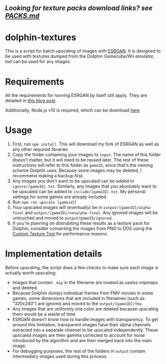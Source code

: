 ## *Looking for texture packs download links? see [PACKS.md](PACKS.md)*

# dolphin-textures
This is a script for batch upscaling of images with [ESRGAN](https://github.com/xinntao/ESRGAN). It is designed to be used with textures dumped from the Dolphin Gamecube/Wii emulator, but can be used for any images.

# Requirements
All the requirements for running ESRGAN by itself still apply. They are detailed in [this blog post](https://kingdomakrillic.tumblr.com/post/178254875891/i-figured-out-how-to-get-esrgan-and-sftgan).

Additionally, Node.js v10 is required, which can be download [here](https://nodejs.org/en/download/)

# Usage

1. First, run `npm install`. This will download my fork of ESRGAN as well as any other required libraries
2. Copy the folder containing your images to `input`. The name of this folder doesn't matter, but it will need to be reused later. The rest of these instructions will refer to this folder as `gameID`, since that's the naming scheme Dolphin uses. Because some images may be deleted, I recommend making a backup first.
3. Any images you don't want to be upscaled can be added to `ignore/[gameID].txt`. Similarly, any images that you aboslutely want to be upscaled can be added to `include/[gameID].txt`. My personal settings for some games are already included.
4. Run `npm run upscale [gameid]`!
5. Your upscaled images will (eventually) be in `output/[gameID]/alpha-final` and `output/[gameID]/nonalpha-final`. Any ignored images will be untouched and moved to `output/gameID/ignored`.
6. If you're planning on distrubiting these results as a texture pack for Dolphin, consider converting the images from PNG to DDS using the [Custom Texture Tool](https://forums.dolphin-emu.org/Thread-custom-texture-tool-ps-v38-0) for performance reasons

# Implementation details
Before upscaling, the script does a few checks to make sure each image is actually worth upscaling:
* Images that contain `_mip` in the filename are treated as uselss mipmaps and deleted.
* Because Dolphin dumps individual frames from FMV movies in some games, some dimensions that are included in filenames (such as "320x240") are ignored and moved to the `output/[gameID]/fmv`.
* Any images that are uniformly one color are deleted because upscaling them would be a waste of time
* ESRGAN doesn't know how to handle images with transparency. To get around this limitation, transparent images have their alpha channels extracted into a separate channel to be upscaled independently. These upscaled images are then gamma corrected to account for noise introduced by the algorithm and  are then merged back into the main image.
* For debugging purposes, the rest of the folders in `output` contain intermediary images used during this process.
